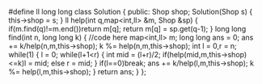 #define ll long long
class Solution {
  public:
    Shop shop;
    Solution(Shop s)
    {
        this->shop = s;
    }
    ll help(int q,map<int,ll> &m, Shop &sp)
    {
        if(m.find(q)!=m.end())return m[q];
        return m[q] = sp.get(q-1);
    }
    long long find(int n, long long k) {
        //code here
        map<int,ll> m;
        long long ans = 0;
        ans += k/help(n,m,this->shop);
        k %= help(n,m,this->shop);
        int l = 0,r = n;
        while(1)
        {
            l = 0;
            while(l+1<r)
            {
                int mid = (l+r)/2;
                if(help(mid,m,this->shop)<=k)l = mid;
                else r = mid;
            }
            if(l==0)break;
            ans += k/help(l,m,this->shop);
            k %= help(l,m,this->shop);
        }
        return ans;
    }
};
